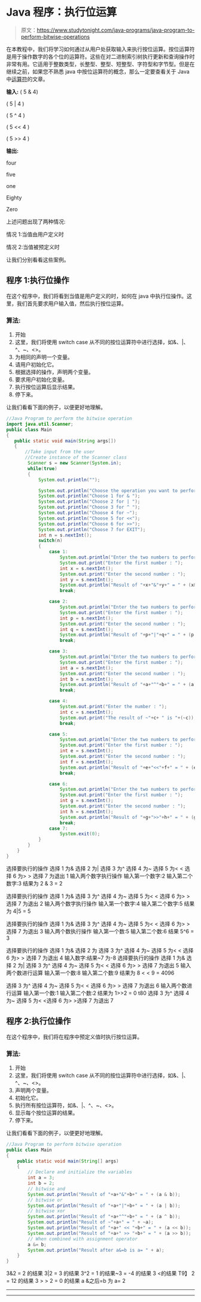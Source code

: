 # Java 程序：执行位运算

> 原文：<https://www.studytonight.com/java-programs/java-program-to-perform-bitwise-operations>

在本教程中，我们将学习如何通过从用户处获取输入来执行按位运算。按位运算符是用于操作数字的各个位的运算符。这些在对二进制索引树执行更新和查询操作时非常有用。它适用于整数类型，长整型、整型、短整型、字符型和字节型。但是在继续之前，如果您不熟悉 java 中按位运算符的概念，那么一定要查看关于 Java 中[运算符](https://www.studytonight.com/java/operators-in-java.php)的文章。

**输入:** ( 5 & 4)

( 5 | 4 )

( 5 ^ 4 )

( 5 << 4 )

( 5 >> 4 )

**输出:**

four

five

one

Eighty

Zero

上述问题出现了两种情况:

情况 1:当值由用户定义时

情况 2:当值被预定义时

让我们分别看看这些案例。

## 程序 1:执行位操作

在这个程序中，我们将看到当值是用户定义的时，如何在 java 中执行位操作。这里，我们首先要求用户输入值，然后执行按位运算。

### 算法:

1.  开始
2.  这里，我们将使用 switch case 从不同的按位运算符中进行选择，如&、|、^、~、<>。
3.  为相同的声明一个变量。
4.  请用户初始化它。
5.  根据选择的操作，声明两个变量。
6.  要求用户初始化变量。
7.  执行按位运算后显示结果。
8.  停下来。

让我们看看下面的例子，以便更好地理解。

```java
//Java Program to perform the bitwise operation
import java.util.Scanner;
public class Main
{
   public static void main(String args[])
   {   
       //Take input from the user
       //Create instance of the Scanner class
        Scanner s = new Scanner(System.in);
        while(true)
        {
            System.out.println("");

            System.out.println("Choose the operation you want to perform ");
            System.out.println("Choose 1 for & ");
            System.out.println("Choose 2 for | ");
            System.out.println("Choose 3 for ^ ");
            System.out.println("Choose 4 for ~");
            System.out.println("Choose 5 for <<");
            System.out.println("Choose 6 for >>");
            System.out.println("Choose 7 for EXIT");
            int n = s.nextInt();
            switch(n)
            {
                case 1:
                    System.out.println("Enter the two numbers to perform operations ");
                    System.out.print("Enter the first number : ");
                    int x = s.nextInt();
                    System.out.print("Enter the second number : ");
                    int y = s.nextInt();
                    System.out.println("Result of "+x+"&"+y+" = " + (x&y));
                    break;

                case 2:
                    System.out.println("Enter the two numbers to perform operations ");
                    System.out.print("Enter the first number : ");
                    int p = s.nextInt();
                    System.out.print("Enter the second number : ");
                    int q = s.nextInt();
                    System.out.println("Result of "+p+"|"+q+" = " + (p |q ));
                    break;

                case 3:
                    System.out.println("Enter the two numbers to perform operations ");
                    System.out.print("Enter the first number : ");
                    int a = s.nextInt();
                    System.out.print("Enter the second number : ");
                    int b = s.nextInt();
                    System.out.println("Result of "+a+"^"+b+" = " + (a ^ b));
                    break;

                case 4:
                    System.out.print("Enter the number : ");
                    int c = s.nextInt();
                    System.out.print("The result of ~"+c+ " is "+(~c));
                    break;

                case 5:
                    System.out.println("Enter the two numbers to perform operations ");
                    System.out.print("Enter the first number : ");
                    int e = s.nextInt();
                    System.out.print("Enter the second number : ");
                    int f = s.nextInt();
                    System.out.println("Result of "+e+"<<"+f+" = " + (e<<f));
                    break;

                case 6:
                    System.out.println("Enter the two numbers to perform operations ");
                    System.out.print("Enter the first number : ");
                    int g = s.nextInt();
                    System.out.print("Enter the second number : ");
                    int h = s.nextInt();
                    System.out.println("Result of "+g+">>"+h+" = " + (g>>h));
                    break;
                case 7:
                    System.exit(0);
            }
        }
    }
}
```

选择要执行的操作
选择 1 为&
选择 2 为|
选择 3 为^
选择 4 为~
选择 5 为< <
选择 6 为> >
选择 7 为退出
1
输入两个数字执行操作
输入第一个数字:2
输入第二个数字:3
结果为 2 & 3 = 2

选择要执行的操作
选择 1 为&
选择 3 为^
选择 4 为~
选择 5 为< <
选择 6 为> >
选择 7 为退出
2
输入两个数字执行操作
输入第一个数字:4
输入第二个数字:5
结果为 4|5 = 5

选择要执行的操作
选择 1 为&
选择 3 为^
选择 4 为~
选择 5 为< <
选择 6 为> >
选择 7 为退出
3
输入两个数执行操作
输入第一个数:5
输入第二个数:6
结果 5^6 = 3

选择要执行的操作
选择 1 为&
选择 2 为
选择 3 为^
选择 4 为~
选择 5 为< <
选择 6 为> >
选择 7 为退出
4
输入数字:结果~7 为-8
选择要执行的操作
选择 1 为&
选择 2 为|
选择 3 为^
选择 4 为~
选择 5 为< <
选择 6 为> >
选择 7 为退出
5
输入两个数进行运算
输入第一个数:8
输入第二个数:9
结果为 8 < < 9 = 4096

选择 3 为^
选择 4 为~
选择 5 为< <
选择 6 为> >
选择 7 为退出
6
输入两个数进行运算
输入第一个数:1
输入第二个数:2
结果为 1>>2 = 0
t80
选择 3 为^
选择 4 为~
选择 5 为< <选择 6 为> >选择 7 为退出
7

## 程序 2:执行位操作

在这个程序中，我们将在程序中预定义值时执行按位运算。

### 算法:

1.  开始
2.  这里，我们将使用 switch case 从不同的按位运算符中进行选择，如&、|、^、~、<>。
3.  声明两个变量。
4.  初始化它。
5.  执行所有按位运算符，如&、|、^、~、<>。
6.  显示每个按位运算的结果。
7.  停下来。

让我们看看下面的例子，以便更好地理解。

```java
//Java Program to perform bitwise operation
public class Main 
{
    public static void main(String[] args)
    {
        // Declare and initialize the variables
        int a = 3;
        int b = 2;
        // bitwise and
        System.out.println("Result of "+a+"&"+b+" = " + (a & b));
        // bitwise or
        System.out.println("Result of "+a+"|"+b+" = " + (a | b));
        // bitwise xor
        System.out.println("Result of "+a+"^"+b+" = " + (a ^ b));
        System.out.println("Result of ~"+a+" = " + ~a);
        System.out.println("Result of "+a+" << "+b+" = " + (a << b));
        System.out.println("Result of "+a+" >> "+b+" = " + (a >> b));
        // When combined with assignment operator 
        a &= b;
        System.out.println("Result after a&=b is a= " + a);
    }
}
```

3&2 = 2
的结果 3|2 = 3
的结果 3^2 = 1
的结果~3 = -4
的结果 3 <的结果 T9】 2 = 12
的结果 3 > > 2 = 0
的结果 a &之后=b 为 a= 2

* * *

* * *